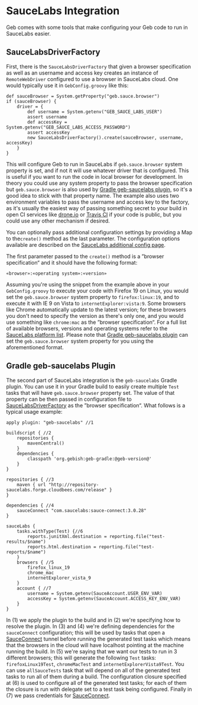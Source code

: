 # SauceLabs Integration

Geb comes with some tools that make configuring your Geb code to run in SauceLabs easier.

## SauceLabsDriverFactory

First, there is the `SauceLabsDriverFactory` that given a browser specification as well as an username and access key creates an instance of `RemoteWebDriver` configured to use a browser in SauceLabs cloud. One would typically use it in `GebConfig.groovy` like this:

	def sauceBrowser = System.getProperty("geb.sauce.browser")
	if (sauceBrowser) {
		driver = {
			def username = System.getenv("GEB_SAUCE_LABS_USER")
			assert username
			def accessKey = System.getenv("GEB_SAUCE_LABS_ACCESS_PASSWORD")
			assert accessKey
			new SauceLabsDriverFactory().create(sauceBrowser, username, accessKey)
		}
	}

This will configure Geb to run in SauceLabs if `geb.sauce.browser` system property is set, and if not it will use whatever driver that is configured. This is useful if you want to run the code in local browser for development. In theory you could use any system property to pass the browser specification but `geb.sauce.browser` is also used by [Gradle geb-saucelabs plugin](#gradle_geb_saucelabs_plugin), so it's a good idea to stick with that property name. The example also uses two environment variables to pass the username and access key to the factory, as it's usually the easiest way of passing something secret to your build in open CI services like [drone.io](https://drone.io/) or [Travis CI](https://travis-ci.org/) if your code is public, but you could use any other mechanism if desired.

You can optionally pass additional configuration settings by providing a Map to the`create()` method as the last parameter. The configuration options available are described on the [SauceLabs additional config page](https://saucelabs.com/docs/additional-config).

The first parameter passed to the `create()` method is a ”browser specification“ and it should have the following format:

	«browser»:«operating system»:«version»

Assuming you're using the snippet from the example above in your `GebConfig.groovy` to execute your code with Firefox 19 on Linux, you would set the `geb.sauce.browser` system property to `firefox:linux:19`, and to execute it with IE 9 on Vista to `internetExplorer:vista:9`. Some browsers like Chrome automatically update to the latest version; for these browsers you don't need to specify the version as there's only one, and you would use something like `chrome:mac` as the ”browser specification“. For a full list of available browsers, versions and operating systems refer to the [SauceLabs platform list](https://saucelabs.com/docs/platforms/webdriver). Please note that [Gradle geb-saucelabs plugin](#gradle_geb_saucelabs_plugin) can set the `geb.sauce.browser` system property for you using the aforementioned format.

## Gradle geb-saucelabs Plugin

The second part of SauceLabs integration is the `geb-saucelabs` Gradle plugin. You can use it in your Gradle build to easily create multiple `Test` tasks that will have `geb.sauce.browser` property set.  The value of that property can be then passed in configuration file to [SauceLabsDriverFactory](#saucelabsdriverfactory) as the ”browser specification“. What follows is a typical usage example:

	apply plugin: "geb-saucelabs" //1

	buildscript { //2
		repositories {
			mavenCentral()
		}
		dependencies {
			classpath 'org.gebish:geb-gradle:@geb-version@'
		}
	}

	repositories { //3
		maven { url "http://repository-saucelabs.forge.cloudbees.com/release" }
	}

	dependencies { //4
		sauceConnect "com.saucelabs:sauce-connect:3.0.28"
	}

	sauceLabs {
	    tasks.withType(Test) {//6
            reports.junitXml.destination = reporting.file("test-results/$name")
            reports.html.destination = reporting.file("test-reports/$name")
        }
		browsers { //5
			firefox_linux_19
			chrome_mac
			internetExplorer_vista_9
		}
		account { //7
			username = System.getenv(SauceAccount.USER_ENV_VAR)
			accessKey = System.getenv(SauceAccount.ACCESS_KEY_ENV_VAR)
		}
	}

In (1) we apply the plugin to the build and in (2) we're specifying how to resolve the plugin. In (3) and (4) we're defining dependencies for the `sauceConnect` configuration; this will be used by tasks that open a [SauceConnect](https://saucelabs.com/docs/connect) tunnel before running the generated test tasks which means that the browsers in the cloud will have localhost pointing at the machine running the build. In (5) we're saying that we want our tests to run in 3 different browsers; this will generate the following `Test` tasks: `firefoxLinux19Test`, `chromeMacTest` and `internetExplorerVista9Test`. You can use `allSauceTests` task that will depend on all of the generated test tasks to run all of them during a build. The configuration closure specified at (6) is used to configure all of the generated test tasks; for each of them the closure is run with delegate set to a test task being configured. Finally in (7) we pass credentials for [SauceConnect](https://saucelabs.com/docs/connect).
